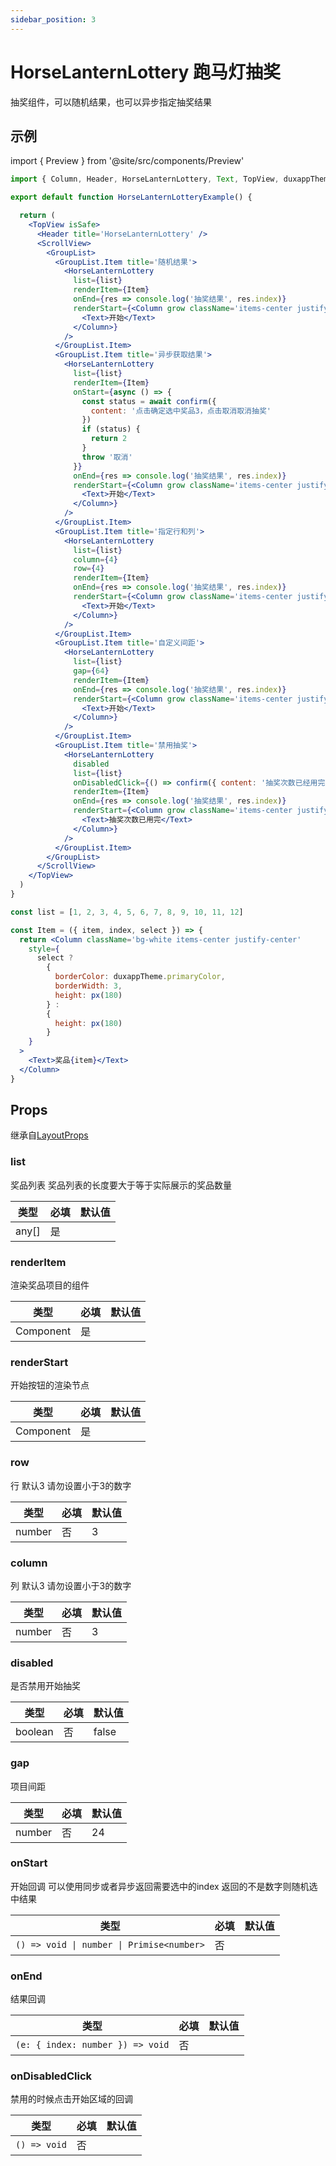 ```yaml
---
sidebar_position: 3
---
```


# HorseLanternLottery 跑马灯抽奖

抽奖组件，可以随机结果，也可以异步指定抽奖结果

## 示例

import { Preview } from '@site/src/components/Preview'

<Preview name='HorseLanternLottery' />

```jsx
import { Column, Header, HorseLanternLottery, Text, TopView, duxappTheme, px, GroupList, ScrollView, confirm } from '@/duxuiExample'

export default function HorseLanternLotteryExample() {

  return (
    <TopView isSafe>
      <Header title='HorseLanternLottery' />
      <ScrollView>
        <GroupList>
          <GroupList.Item title='随机结果'>
            <HorseLanternLottery
              list={list}
              renderItem={Item}
              onEnd={res => console.log('抽奖结果', res.index)}
              renderStart={<Column grow className='items-center justify-center'>
                <Text>开始</Text>
              </Column>}
            />
          </GroupList.Item>
          <GroupList.Item title='异步获取结果'>
            <HorseLanternLottery
              list={list}
              renderItem={Item}
              onStart={async () => {
                const status = await confirm({
                  content: '点击确定选中奖品3，点击取消取消抽奖'
                })
                if (status) {
                  return 2
                }
                throw '取消'
              }}
              onEnd={res => console.log('抽奖结果', res.index)}
              renderStart={<Column grow className='items-center justify-center'>
                <Text>开始</Text>
              </Column>}
            />
          </GroupList.Item>
          <GroupList.Item title='指定行和列'>
            <HorseLanternLottery
              list={list}
              column={4}
              row={4}
              renderItem={Item}
              onEnd={res => console.log('抽奖结果', res.index)}
              renderStart={<Column grow className='items-center justify-center'>
                <Text>开始</Text>
              </Column>}
            />
          </GroupList.Item>
          <GroupList.Item title='自定义间距'>
            <HorseLanternLottery
              list={list}
              gap={64}
              renderItem={Item}
              onEnd={res => console.log('抽奖结果', res.index)}
              renderStart={<Column grow className='items-center justify-center'>
                <Text>开始</Text>
              </Column>}
            />
          </GroupList.Item>
          <GroupList.Item title='禁用抽奖'>
            <HorseLanternLottery
              disabled
              list={list}
              onDisabledClick={() => confirm({ content: '抽奖次数已经用完了' })}
              renderItem={Item}
              onEnd={res => console.log('抽奖结果', res.index)}
              renderStart={<Column grow className='items-center justify-center'>
                <Text>抽奖次数已用完</Text>
              </Column>}
            />
          </GroupList.Item>
        </GroupList>
      </ScrollView>
    </TopView>
  )
}

const list = [1, 2, 3, 4, 5, 6, 7, 8, 9, 10, 11, 12]

const Item = ({ item, index, select }) => {
  return <Column className='bg-white items-center justify-center'
    style={
      select ?
        {
          borderColor: duxappTheme.primaryColor,
          borderWidth: 3,
          height: px(180)
        } :
        {
          height: px(180)
        }
    }
  >
    <Text>奖品{item}</Text>
  </Column>
}
```

## Props

继承自[LayoutProps](/docs/duxapp/component/Layout)

### list

奖品列表 奖品列表的长度要大于等于实际展示的奖品数量

| 类型 | 必填 | 默认值 |
| ---- | -------- | ------- |
| any[] | 是 |  |

### renderItem

渲染奖品项目的组件

| 类型 | 必填 | 默认值 |
| ---- | -------- | ------- |
| Component | 是 |  |

### renderStart

开始按钮的渲染节点

| 类型 | 必填 | 默认值 |
| ---- | -------- | ------- |
| Component | 是 |  |

### row

行 默认3 请勿设置小于3的数字

| 类型 | 必填 | 默认值 |
| ---- | -------- | ------- |
| number | 否 | 3 |

### column

列 默认3 请勿设置小于3的数字

| 类型 | 必填 | 默认值 |
| ---- | -------- | ------- |
| number | 否 | 3 |

### disabled

是否禁用开始抽奖

| 类型 | 必填 | 默认值 |
| ---- | -------- | ------- |
| boolean | 否 | false |

### gap

项目间距

| 类型 | 必填 | 默认值 |
| ---- | -------- | ------- |
| number | 否 | 24 |

### onStart

开始回调 可以使用同步或者异步返回需要选中的index 返回的不是数字则随机选中结果

| 类型 | 必填 | 默认值 |
| ---- | -------- | ------- |
| `() => void \| number \| Primise<number>` | 否 |  |

### onEnd

结果回调

| 类型 | 必填 | 默认值 |
| ---- | -------- | ------- |
| `(e: { index: number }) => void` | 否 |  |

### onDisabledClick

禁用的时候点击开始区域的回调

| 类型 | 必填 | 默认值 |
| ---- | -------- | ------- |
| `() => void` | 否 |  |

